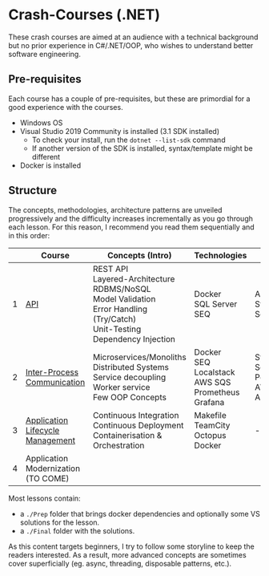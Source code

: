 # Crash-Courses (.NET)

These crash courses are aimed at an audience with a technical background but no prior experience in C#/.NET/OOP, who wishes to understand better software engineering. 

## Pre-requisites

Each course has a couple of pre-requisites, but these are primordial for a good experience with the courses. 

* Windows OS
* Visual Studio 2019 Community is installed (3.1 SDK installed)
    - To check your install, run the `dotnet --list-sdk` command
    - If another version of the SDK is installed, syntax/template might be different
* Docker is installed

## Structure

The concepts, methodologies, architecture patterns are unveiled progressively and the difficulty increases incrementally as you go through each lesson. For this reason, I recommend you read them sequentially and in this order:

|| Course | Concepts (Intro) | Technologies | Libraries |
|---|---|---|---|---|
|1| [API](./CrashCourse-API/README.md) | REST API <br/>Layered-Architecture <br/> RDBMS/NoSQL <br/> Model Validation <br/> Error Handling (Try/Catch) <br/> Unit-Testing <br/> Dependency Injection <br/> | Docker <br/> SQL Server <br/> SEQ | ASP.NET Core <br/> System.Data.SqlClient <br/> Serilog |
|2| [Inter-Process Communication](./CrashCourse-InterProcessCommunication/README.md) | Microservices/Monoliths <br/> Distributed Systems<br/> Service decoupling <br/> Worker service <br/> Few OOP Concepts | Docker <br/> SEQ <br/> Localstack <br/> AWS SQS <br/> Prometheus <br/> Grafana <br/> | System.Net.Http <br/> Serilog <br/> Polly <br/> AWSSDK.SQS <br/> App.Metrics |
|3| [Application Lifecycle Management](./CrashCourse-ApplicationLifecycleManagement/README.md)|Continuous Integration<br/>Continuous Deployment<br/> Containerisation & Orchestration<br/>|Makefile<br/>TeamCity<br/>Octopus<br/>Docker<br/>|-|
|4| Application Modernization (TO COME) ||||

Most lessons contain:
- a `./Prep` folder that brings docker dependencies and optionally some VS solutions for the lesson. 
- a `./Final` folder with the solutions. 

As this content targets beginners, I try to follow some storyline to keep the readers interested. As a result, more advanced concepts are sometimes cover superficially (eg. async, threading, disposable patterns, etc.).